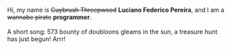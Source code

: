 Hi, my name is ~~Guybrush Threepwood~~ **Luciano Federico Pereira**, and I am a ~~wannabe pirate~~ **programmer**.<br><br>A short song: 573 bounty of doubloons gleams in the sun, a treasure hunt has just begun! Arrr!
